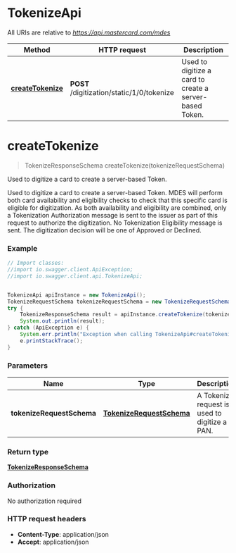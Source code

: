 # TokenizeApi

All URIs are relative to *https://api.mastercard.com/mdes*

Method | HTTP request | Description
------------- | ------------- | -------------
[**createTokenize**](TokenizeApi.md#createTokenize) | **POST** /digitization/static/1/0/tokenize | Used to digitize a card to create a server-based Token.


<a name="createTokenize"></a>
# **createTokenize**
> TokenizeResponseSchema createTokenize(tokenizeRequestSchema)

Used to digitize a card to create a server-based Token.

Used to digitize a card to create a server-based Token. MDES will perform both card availability and eligibility checks to check that this specific card is eligible for digitization. As both availability and eligibility are combined, only a Tokenization Authorization message is sent to the issuer as part of this request to authorize the digitization. No Tokenization Eligibility message is sent. The digitization decision will be one of Approved or Declined. 

### Example
```java
// Import classes:
//import io.swagger.client.ApiException;
//import io.swagger.client.api.TokenizeApi;


TokenizeApi apiInstance = new TokenizeApi();
TokenizeRequestSchema tokenizeRequestSchema = new TokenizeRequestSchema(); // TokenizeRequestSchema | A Tokenize request is used to digitize a PAN.  
try {
    TokenizeResponseSchema result = apiInstance.createTokenize(tokenizeRequestSchema);
    System.out.println(result);
} catch (ApiException e) {
    System.err.println("Exception when calling TokenizeApi#createTokenize");
    e.printStackTrace();
}
```

### Parameters

Name | Type | Description  | Notes
------------- | ------------- | ------------- | -------------
 **tokenizeRequestSchema** | [**TokenizeRequestSchema**](TokenizeRequestSchema.md)| A Tokenize request is used to digitize a PAN.   | [optional]

### Return type

[**TokenizeResponseSchema**](TokenizeResponseSchema.md)

### Authorization

No authorization required

### HTTP request headers

 - **Content-Type**: application/json
 - **Accept**: application/json


